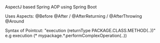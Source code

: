 AspectJ based Spring AOP using Spring Boot

Uses Aspects:
@Before
@After / @AfterReturning / @AfterThrowing
@Around

Syntax of Pointcut:
"execution (returnType PACKAGE.CLASS.METHOD(..))"
e.g execution (* mypackage.*.performComplexOperation(..))